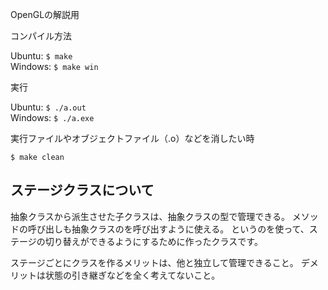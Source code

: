 OpenGLの解説用

コンパイル方法

Ubuntu:	`$ make`  
Windows: `$ make win`  

実行

Ubuntu: `$ ./a.out`  
Windows: `$ ./a.exe`  

実行ファイルやオブジェクトファイル（.o）などを消したい時

	$ make clean
	


ステージクラスについて
-----

抽象クラスから派生させた子クラスは、抽象クラスの型で管理できる。
メソッドの呼び出しも抽象クラスのを呼び出すように使える。
というのを使って、ステージの切り替えができるようにするために作ったクラスです。

ステージごとにクラスを作るメリットは、他と独立して管理できること。
デメリットは状態の引き継ぎなどを全く考えてないこと。



